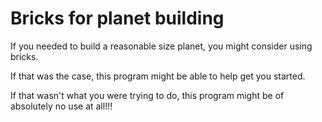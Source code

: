 # Bricks for planet building

If you needed to build a reasonable size planet, you might
consider using bricks.

If that was the case, this program might be able to help get
you started.

If that wasn't what you were trying to do, this program
might be of absolutely no use at all!!!
